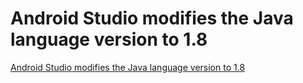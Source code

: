 # Android Studio modifies the Java language version to 1.8
[Android Studio modifies the Java language version to 1.8](https://aiwithcloud.com/2022/09/15/android_studio_modifies_the_java_language_version_to_1-8/)